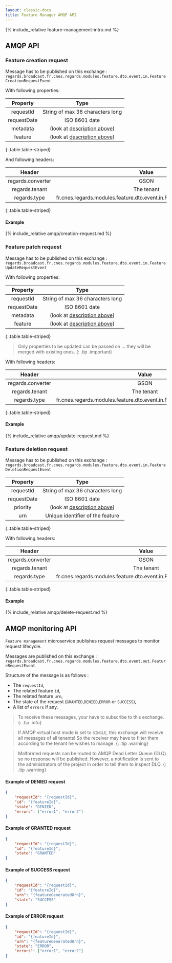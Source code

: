 ```yaml
---
layout: classic-docs
title: Feature Manager AMQP API
---
```


{% include_relative feature-management-intro.md %}

## AMQP API

<!-- For creation and update requests, AMQP API is expected a message containing an edition request.

The structure is as follows :

* A required `requestId` for request monitoring (max 36 characters long),
* A required `requestDate` in ISO 8601 date format (a past date is required!),
* Required `metadata`,
* A required `feature` (look at [payload description above](#payloadppt))

```json
{
    "requestId": "70970463-0f6b-4488-b58c-52af3f7e9563",
    "requestDate": "2019-04-22T01:03:00",
    "metadata": {
        "sessionOwner": "owner",
        "session": "session",
        "storages": [
            {
                "pluginBusinessId": "disk"
            }
        ],
        "priority": "NORMAL"
    },
    "feature": {
        "id": "FeatureId",
        "urn": "UniqueFeatureId",
        "model": "RelatedModelName",
        "entityType": "DATA",
        "type": "Feature",
        "geometry": {
            "type": "Point",
            "coordinates": [
                125.6,
                10.1
            ]
        },
        "properties": {
            "name": "Dinagat Islands"
        },
        "files": [
            {
                "locations": [
                    {
                        "storage": "DISK",
                        "url": "file://home/user/regards/file.zip"
                    }
                ],
                "attributes": {
                    "dataType": "RAWDATA",
                    "mimeType": "application/zip",
                    "filename": "file.zip",
                    "filesize": "8013",
                    "algorithm": "MD5",
                    "checksum": "4e188bd8a6288164c25c3728ce394927"
                }
            }
        ]
    }
}
``` -->

### Feature creation request

Message has to be published on this exchange : `regards.broadcast.fr.cnes.regards.modules.feature.dto.event.in.FeatureCreationRequestEvent`

With following properties:

|Property|Type|
|:--:|:---------:|
|requestId| String of max 36 characters long|
|requestDate| ISO 8601 date|
|metadata|(look at [description above](#metadatappt))|
|feature|(look at [description above](#payloadppt))|
{:.table.table-striped}

And following headers:

|Header|Value|
|:--:|:---------:|
|regards.converter| GSON|
|regards.tenant| The tenant|
|regards.type|fr.cnes.regards.modules.feature.dto.event.in.FeatureCreationRequestEvent|
{:.table.table-striped}

#### Example

{% include_relative amqp/creation-request.md %}

### Feature patch request

Message has to be published on this exchange : `regards.broadcast.fr.cnes.regards.modules.feature.dto.event.in.FeatureUpdateRequestEvent`

With following properties:

|Property|Type|
|:--:|:---------:|
|requestId| String of max 36 characters long|
|requestDate| ISO 8601 date|
|metadata|(look at [description above](#metadatappt))|
|feature|(look at [description above](#payloadppt))|
{:.table.table-striped}

> Only properties to be updated can be passed on ... they will be merged with existing ones.
{: .tip .important}

With following headers:

|Header|Value|
|:--:|:---------:|
|regards.converter| GSON|
|regards.tenant| The tenant|
|regards.type|fr.cnes.regards.modules.feature.dto.event.in.FeatureUpdateRequestEvent|
{:.table.table-striped}

#### Example

{% include_relative amqp/update-request.md %}

### Feature deletion request

Message has to be published on this exchange : `regards.broadcast.fr.cnes.regards.modules.feature.dto.event.in.FeatureDeletionRequestEvent`

|Property|Type|
|:--:|:---------:|
|requestId| String of max 36 characters long|
|requestDate| ISO 8601 date|
|priority|(look at [description above](#metadatappt))|
|urn|Unique identifier of the feature|
{:.table.table-striped}

With following headers:

|Header|Value|
|:--:|:---------:|
|regards.converter| GSON|
|regards.tenant| The tenant|
|regards.type|fr.cnes.regards.modules.feature.dto.event.in.FeatureDeletionRequestEvent|
{:.table.table-striped}

#### Example

{% include_relative amqp/delete-request.md %}

## AMQP monitoring API

`Feature management` microservice publishes request messages to monitor request lifecycle.

Messages are published on this exchange : `regards.broadcast.fr.cnes.regards.modules.feature.dto.event.out.FeatureRequestEvent`

Structure of the message is as follows :

* The `requestId`,
* The related feature `id`,
* The related feature `urn`,
* The state of the request (`GRANTED`,`DENIED`,`ERROR` or `SUCCESS`),
* A list of `errors` if any.

> To receive these messages, your have to subscribe to this exchange.
{: .tip .info}

> If AMQP virtual host mode is set to `SINGLE`, this exchange will receive all messages of all tenants! So the receiver may have to filter them according to the tenant he wishes to manage.
{: .tip .warning}

> Malformed requests can be routed to AMQP Dead Letter Queue (DLQ) so no response will be published. However, a notification is sent to the administrators of the project in order to tell them to inspect DLQ.
{: .tip .warning}

#### Example of DENIED request

```json
{
    "requestId": "{requestId}",
    "id": "{featureId}",
    "state": "DENIED",
    "errors": ["error1", "error2"]
}
```

#### Example of GRANTED request

```json
{
    "requestId": "{requestId}",
    "id": "{featureId}",
    "state": "GRANTED"
}
```

#### Example of SUCCESS request

```json
{
    "requestId": "{requestId}",
    "id": "{featureId}",
    "urn": "{featureGeneratedUrn}",
    "state": "SUCCESS"
}
```


#### Example of ERROR request

```json
{
    "requestId": "{requestId}",
    "id": "{featureId}",
    "urn": "{featureGeneratedUrn}",
    "state": "ERROR",
    "errors": ["error1", "error2"]
}
```


